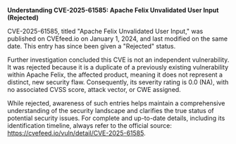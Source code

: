 **Understanding CVE-2025-61585: Apache Felix Unvalidated User Input (Rejected)**

CVE-2025-61585, titled "Apache Felix Unvalidated User Input," was published on CVEfeed.io on January 1, 2024, and last modified on the same date. This entry has since been given a "Rejected" status.

Further investigation concluded this CVE is not an independent vulnerability. It was rejected because it is a duplicate of a previously existing vulnerability within Apache Felix, the affected product, meaning it does not represent a distinct, new security flaw. Consequently, its severity rating is 0.0 (NA), with no associated CVSS score, attack vector, or CWE assigned.

While rejected, awareness of such entries helps maintain a comprehensive understanding of the security landscape and clarifies the true status of potential security issues. For complete and up-to-date details, including its identification timeline, always refer to the official source: https://cvefeed.io/vuln/detail/CVE-2025-61585.
